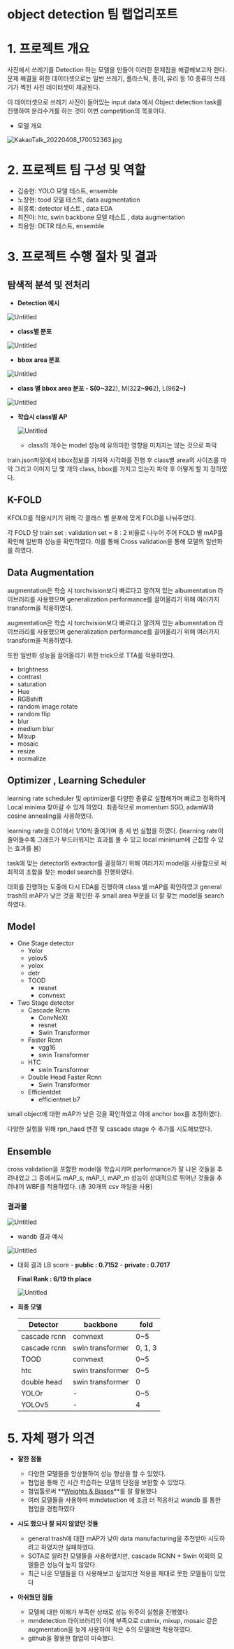 # object detection 팀 랩업리포트

# 1. 프로젝트 개요

사진에서 쓰레기를 Detection 하는 모델을 만들어 이러한 문제점을 해결해보고자 한다. 문제 해결을 위한 데이터셋으로는 일반 쓰레기, 플라스틱, 종이, 유리 등 10 종류의 쓰레기가 찍힌 사진 데이터셋이 제공된다.

이 데이터셋으로 쓰레기 사진이 들어있는 input data 에서 Object detection task를 진행하여 분리수거를 하는 것이 이번 competition의 목표이다.

- 모델 개요

![KakaoTalk_20220408_170052363.jpg](https://s3-us-west-2.amazonaws.com/secure.notion-static.com/8c2b781d-fe1d-4136-a2e7-7a614d26ce33/KakaoTalk_20220408_170052363.jpg)

# 2. 프로젝트 팀 구성 및 역할

- 김승현: YOLO 모델 테스트, ensemble
- 노창현: tood 모델 테스트, data augmentation
- 최홍록: detector 테스트 , data EDA
- 최진아: htc, swin backbone 모델 테스트 , data augmentation
- 최용원: DETR 테스트, ensemble

 

# 3. 프로젝트 수행 절차 및 결과

## 탐색적 분석 및 전처리

- **Detection 예시**

![Untitled](https://s3-us-west-2.amazonaws.com/secure.notion-static.com/7b0db154-dccd-418f-ad40-a32c9f07805e/Untitled.png)

- **class별 분포**

![Untitled](https://s3-us-west-2.amazonaws.com/secure.notion-static.com/d0f2a495-261b-47e2-9c13-a4b54fd5daf6/Untitled.png)

- **bbox area 분포**

![Untitled](https://s3-us-west-2.amazonaws.com/secure.notion-static.com/256781e9-930a-438b-9d48-a5aa78baa72e/Untitled.png)

- **class 별 bbox area 분포 - S(0~32**2), M(32**2~96**2), L(96**2~)**

![Untitled](https://s3-us-west-2.amazonaws.com/secure.notion-static.com/6e3bdaeb-6e2c-4b84-bf8d-a86031f7a1f8/Untitled.png)

- **학습시 class별 AP**
    
    ![Untitled](https://s3-us-west-2.amazonaws.com/secure.notion-static.com/8b662558-1ea9-46cb-900c-5be689aadb13/Untitled.png)
    
    - class의 개수는 model 성능에 유의미한 영향을 미치지는 않는 것으로 파악

train.json파일에서 bbox정보를 가져와 시각화를 진행 후 class별 area의 사이즈를 파악 그리고 이미지 당 몇 개의 class, bbox를 가지고 있는지 파악 후 어떻게 할 지 정하였다.

## K-FOLD

KFOLD를 적용시키기 위해 각 클래스 별 분포에 맞게 FOLD를 나눠주었다.

각 FOLD 당 train set : validation set = 8 : 2 비율로 나누어 주어 FOLD 별 mAP를 확인해 일반화 성능을 확인하였다. 이를 통해 Cross validation을 통해 모델의 일반화를 하였다.

## Data Augmentation

augmentation은 학습 시 torchvision보다 빠르다고 알려져 있는 albumentation 라이브러리를 사용했으며 generalization performance를 끌어올리기 위해 여러가지 transform을 적용하였다.

augmentation은 학습 시 torchvision보다 빠르다고 알려져 있는 albumentation 라이브러리를 사용했으며 generalization performance를 끌어올리기 위해 여러가지 transform을 적용하였다.

또한 일반화 성능을 끌어올리기 위한 trick으로 TTA를 적용하였다.

- brightness
- contrast
- saturation
- Hue
- RGBshift
- random image rotate
- random flip
- blur
- medium blur
- Mixup
- mosaic
- resize
- normalize

## Optimizer , Learning Scheduler

learning rate scheduler 및 optimizer를 다양한 종류로 실험해가며 빠르고 정확하게 Local minima 찾아갈 수 있게 하였다. 최종적으로 momentum SGD, adamW와 cosine annealing을 사용하였다.

learning rate을 0.01에서 1/10씩 줄여가며 총 세 번 실험을 하였다. (learning rate이 줄어들수록 그래프가 부드러워지는 효과를 볼 수 있고 local minimum에 근접할 수 있는 효과를 봄)

task에 맞는 detector와 extractor를 결정하기 위해 여러가지 model을 사용함으로 써 최적의 조합을 찾는 model search를 진행하였다.

대회를 진행하는 도중에 다시 EDA를 진행하여 class 별 mAP를 확인하였고 general trash의 mAP가 낮은 것을 확인한 후 small area 부분을 더 잘 찾는 model을 search하였다.

## Model

- One Stage detector
    - Yolor
    - yolov5
    - yolox
    - detr
    - TOOD
        - resnet
        - convnext
- Two Stage detector
    - Cascade Rcnn
        - ConvNeXt
        - resnet
        - Swin Transformer
    - Faster Rcnn
        - vgg16
        - swin Transformer
    - HTC
        - swin Transformer
    - Double Head Faster Rcnn
        - Swin Transformer
    - Efficientdet
        - efficientnet b7

small object에 대한 mAP가 낮은 것을 확인하였고 이에 anchor box를 조정하였다.

다양한 실험을 위해 rpn_haed 변경 및 cascade stage 수 추가를 시도해보았다.

## Ensemble

cross validation을 포함한 model을 학습시키며 performance가 잘  나온 것들을 추려내었고 그 중에서도 mAP_s, mAP_l, mAP_m 성능이 상대적으로 뛰어난 것들을 추려내어 WBF를 적용하였다. (총 30개의 csv 파일을 사용)

### 결과물

 

![Untitled](https://s3-us-west-2.amazonaws.com/secure.notion-static.com/3ad7a56d-ca1a-4109-af62-2b415a25e2a0/Untitled.png)

- wandb 결과 예시

![Untitled](https://s3-us-west-2.amazonaws.com/secure.notion-static.com/2b950fb6-2e0b-4976-953c-ce7af78b9c02/Untitled.png)

- 대회 결과
LB score - **public : 0.7152**
              - **private : 0.7017**
    
    **Final Rank : 6/19 th place**
    
    ![Untitled](https://s3-us-west-2.amazonaws.com/secure.notion-static.com/0714e3a0-46da-44c1-885c-84990fab6dbc/Untitled.png)
    
- **최종 모델**
    
    
    | Detector | backbone | fold |
    | --- | --- | --- |
    | cascade rcnn | convnext  | 0~5 |
    | cascade rcnn | swin transformer | 0, 1, 3 |
    | TOOD             | convnext  | 0~5 |
    | htc | swin transformer | 0~5 |
    | double head | swin transformer | 0 |
    | YOLOr | - | 0~5 |
    | YOLOv5 | - | 4 |

# 5. 자체 평가 의견

- **잘한 점들**
    - 다양한 모델들을 앙상블하여 성능 향상을 할 수 있었다.
    - 협업을 통해 긴 시간 학습하는 모델의 단점을 보완할 수 있었다.
    - 협업툴로써 **[Weights & Biases](https://wandb.ai/site)**를 잘 활용했다
    - 여러 모델들을 사용하며 mmdetection 에 조금 더 적응하고 wandb 를 통한 협업을 경험하였다
- **시도 했으나 잘 되지 않았던 것들**
    - general trash에 대한 mAP가 낮아 data manufacturing을 추천받아 시도하려고 하였지만       실패하였다.
    - SOTA로 알려진 모델들을 사용하였지만, cascade RCNN + Swin 이외의 모델들은 성능이 높지 않았다.
    - 최근 나온 모델들을 더 사용해보고 싶었지만 적용을 제대로 못한 모델들이 있었다
    
- **아쉬웠던 점들**
    - 모델에 대한 이해가 부족한 상태로 성능 위주의 실험을 진행했다.
    - mmdetection 라이브러리의 이해 부족으로 cutmix, mixup, mosaic 같은 augmentation을 늦게 사용하여 적은 수의 모델에만 적용하였다.
    - github을 활용한 협업이 미숙했다.
